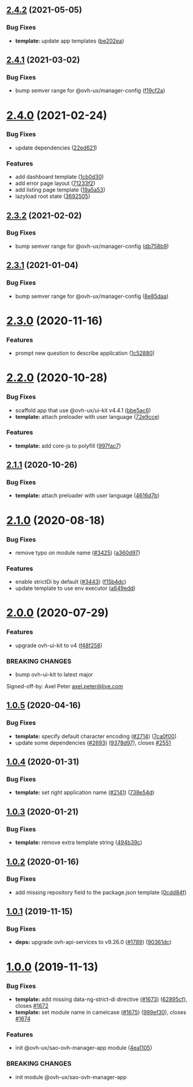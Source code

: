 ## [2.4.2](https://github.com/ovh/manager/compare/@ovh-ux/sao-ovh-manager-app@2.4.1...@ovh-ux/sao-ovh-manager-app@2.4.2) (2021-05-05)


### Bug Fixes

* **template:** update app templates ([be202ea](https://github.com/ovh/manager/commit/be202ea773c79e9d12ba03cbef98c6cbc491df2e))



## [2.4.1](https://github.com/ovh/manager/compare/@ovh-ux/sao-ovh-manager-app@2.4.0...@ovh-ux/sao-ovh-manager-app@2.4.1) (2021-03-02)


### Bug Fixes

* bump semver range for @ovh-ux/manager-config ([f19cf2a](https://github.com/ovh/manager/commit/f19cf2aacffdbcd0003ff3c38c8a74fec87b9da7))



# [2.4.0](https://github.com/ovh/manager/compare/@ovh-ux/sao-ovh-manager-app@2.3.2...@ovh-ux/sao-ovh-manager-app@2.4.0) (2021-02-24)


### Bug Fixes

* update dependencies ([22ed621](https://github.com/ovh/manager/commit/22ed62119e95621d7c587ec5617c482f57e3dd17))


### Features

* add dashboard template ([1cb0d30](https://github.com/ovh/manager/commit/1cb0d30b84cee542a58fa2c3ba505af7e4dff9c2))
* add error page layout ([71233f2](https://github.com/ovh/manager/commit/71233f2688450ab7ae0cd20da9ce1e8313da7e73))
* add listing page template ([19a5a53](https://github.com/ovh/manager/commit/19a5a53d8b2b6f2ffc08a0f16257aeb974870b3e))
* lazyload root state ([3692505](https://github.com/ovh/manager/commit/36925050d052096e4e4489bf36dd3936157c6b3f))



## [2.3.2](https://github.com/ovh/manager/compare/@ovh-ux/sao-ovh-manager-app@2.3.1...@ovh-ux/sao-ovh-manager-app@2.3.2) (2021-02-02)


### Bug Fixes

* bump semver range for @ovh-ux/manager-config ([db758b9](https://github.com/ovh/manager/commit/db758b928c7fe6407330dc2806abc54ba1092e47))



## [2.3.1](https://github.com/ovh/manager/compare/@ovh-ux/sao-ovh-manager-app@2.3.0...@ovh-ux/sao-ovh-manager-app@2.3.1) (2021-01-04)


### Bug Fixes

* bump semver range for @ovh-ux/manager-config ([8e85daa](https://github.com/ovh/manager/commit/8e85daaf08e16b154f05b4ebcc6f37b13c1b4fd1))



# [2.3.0](https://github.com/ovh/manager/compare/@ovh-ux/sao-ovh-manager-app@2.2.0...@ovh-ux/sao-ovh-manager-app@2.3.0) (2020-11-16)


### Features

* prompt new question to describe application ([1c52880](https://github.com/ovh/manager/commit/1c528803b55f39a39719b09135506716d35b2bd0))



# [2.2.0](https://github.com/ovh/manager/compare/@ovh-ux/sao-ovh-manager-app@2.1.1...@ovh-ux/sao-ovh-manager-app@2.2.0) (2020-10-28)


### Bug Fixes

* scaffold app that use @ovh-ux/ui-kit v4.4.1 ([bbe5ac6](https://github.com/ovh/manager/commit/bbe5ac6df41f61b40587097caeed71907c901d98))
* **template:** attach preloader with user language ([72e9cce](https://github.com/ovh/manager/commit/72e9cce9c98c77c07a3dc96c009ca9498675c113))


### Features

* **template:** add core-js to polyfill ([997fac7](https://github.com/ovh/manager/commit/997fac7f95400073310a12a8184b7ec24e63b4a3))



## [2.1.1](https://github.com/ovh-ux/manager/compare/@ovh-ux/sao-ovh-manager-app@2.1.0...@ovh-ux/sao-ovh-manager-app@2.1.1) (2020-10-26)


### Bug Fixes

* **template:** attach preloader with user language ([4616d7b](https://github.com/ovh-ux/manager/commit/4616d7b1423fd2bd937219689a55243a99fbd017))



# [2.1.0](https://github.com/ovh-ux/manager/compare/@ovh-ux/sao-ovh-manager-app@2.0.0...@ovh-ux/sao-ovh-manager-app@2.1.0) (2020-08-18)


### Bug Fixes

* remove typo on module name ([#3425](https://github.com/ovh-ux/manager/issues/3425)) ([a360d97](https://github.com/ovh-ux/manager/commit/a360d979eb83365da9f9a9001ce1d36c962f8fdb))


### Features

* enable strictDi by default ([#3443](https://github.com/ovh-ux/manager/issues/3443)) ([f15b4dc](https://github.com/ovh-ux/manager/commit/f15b4dc01ed9a513d69a896dc42a7fc54caa7bc8))
* update template to use env executor ([a649edd](https://github.com/ovh-ux/manager/commit/a649eddb7019ecf018f85631c4aec50e0f8763f0))



# [2.0.0](https://github.com/ovh-ux/manager/compare/@ovh-ux/sao-ovh-manager-app@1.0.5...@ovh-ux/sao-ovh-manager-app@2.0.0) (2020-07-29)


### Features

* upgrade ovh-ui-kit to v4 ([f48f258](https://github.com/ovh-ux/manager/commit/f48f2587c367b06939c452428c5783c2fb1c1b8d))


### BREAKING CHANGES

* bump ovh-ui-kit to latest major

Signed-off-by: Axel Peter <axel.peter@live.com>



## [1.0.5](https://github.com/ovh-ux/manager/compare/@ovh-ux/sao-ovh-manager-app@1.0.4...@ovh-ux/sao-ovh-manager-app@1.0.5) (2020-04-16)


### Bug Fixes

* **template:** specify default character encoding ([#2714](https://github.com/ovh-ux/manager/issues/2714)) ([7ca0f00](https://github.com/ovh-ux/manager/commit/7ca0f0011d88e49dad16b5c451c6b5dd94454de6))
* update some dependencies ([#2693](https://github.com/ovh-ux/manager/issues/2693)) ([9378d97](https://github.com/ovh-ux/manager/commit/9378d9715ada510fe02c68d47defa144bbd24536)), closes [#2551](https://github.com/ovh-ux/manager/issues/2551)



## [1.0.4](https://github.com/ovh-ux/manager/compare/@ovh-ux/sao-ovh-manager-app@1.0.3...@ovh-ux/sao-ovh-manager-app@1.0.4) (2020-01-31)


### Bug Fixes

* **template:** set right application name ([#2141](https://github.com/ovh-ux/manager/issues/2141)) ([738e54d](https://github.com/ovh-ux/manager/commit/738e54d1ab50aeee6e7584de23a35a34a4446bcb))



## [1.0.3](https://github.com/ovh-ux/manager/compare/@ovh-ux/sao-ovh-manager-app@1.0.2...@ovh-ux/sao-ovh-manager-app@1.0.3) (2020-01-21)


### Bug Fixes

* **template:** remove extra template string ([494b39c](https://github.com/ovh-ux/manager/commit/494b39c7cce5b7feb1528285fbfd28635119cd87))



## [1.0.2](https://github.com/ovh-ux/manager/compare/@ovh-ux/sao-ovh-manager-app@1.0.1...@ovh-ux/sao-ovh-manager-app@1.0.2) (2020-01-16)


### Bug Fixes

* add missing repository field to the package.json template ([0cdd84f](https://github.com/ovh-ux/manager/commit/0cdd84f69677bdc9d7804eebe152f5c222240a93))



## [1.0.1](https://github.com/ovh/manager/compare/@ovh-ux/sao-ovh-manager-app@1.0.0...@ovh-ux/sao-ovh-manager-app@1.0.1) (2019-11-15)


### Bug Fixes

* **deps:** upgrade ovh-api-services to v9.26.0 ([#1789](https://github.com/ovh/manager/issues/1789)) ([90361dc](https://github.com/ovh/manager/commit/90361dc945014853db1cf4535e2d5b89b67efbea))



# [1.0.0](https://github.com/ovh/manager/compare/@ovh-ux/sao-ovh-manager-app@0.0.0...@ovh-ux/sao-ovh-manager-app@1.0.0) (2019-11-13)


### Bug Fixes

* **template:** add missing data-ng-strict-di directive ([#1673](https://github.com/ovh/manager/issues/1673)) ([62895cf](https://github.com/ovh/manager/commit/62895cf87b7acd59c04fbcc13423e741c1b45a44)), closes [#1672](https://github.com/ovh/manager/issues/1672)
* **template:** set module name in camelcase ([#1675](https://github.com/ovh/manager/issues/1675)) ([999ef30](https://github.com/ovh/manager/commit/999ef30f3a2a0b5b21bf4d5b078816246a9c232f)), closes [#1674](https://github.com/ovh/manager/issues/1674)


### Features

* init @ovh-ux/sao-ovh-manager-app module ([4ea1105](https://github.com/ovh/manager/commit/4ea11053d5650d4d84cc25523ed174cf74ef1d67))


### BREAKING CHANGES

* init module @ovh-ux/sao-ovh-manager-app



